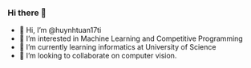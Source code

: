 ### Hi there 👋

- 👋 Hi, I’m @huynhtuan17ti
- 👀 I’m interested in Machine Learning and Competitive Programming
- 🌱 I’m currently learning informatics at University of Science
- 💞️ I’m looking to collaborate on computer vision.

<!---
huynhtuan17ti/huynhtuan17ti is a ✨ special ✨ repository because its `README.md` (this file) appears on your GitHub profile.
You can click the Preview link to take a look at your changes.
--->
